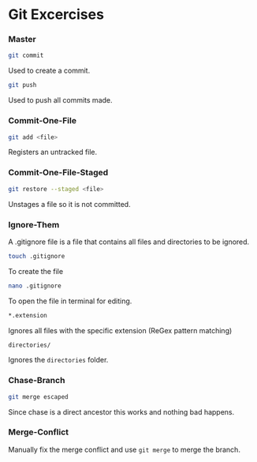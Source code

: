 # Git Excercises


### Master

```sh
git commit
```

Used to create a commit.

```sh
git push
```

Used to push all commits made.

### Commit-One-File

```sh
git add <file>
```

Registers an untracked file.

### Commit-One-File-Staged

```sh
git restore --staged <file>
```

Unstages a file so it is not committed.

### Ignore-Them

A .gitignore file is a file that contains all files and directories to be ignored.

```sh
touch .gitignore
```

To create the file

```sh
nano .gitignore
```

To open the file in terminal for editing.

```sh
*.extension
```

Ignores all files with the specific extension (ReGex pattern matching)

```sh
directories/
```

Ignores the `directories` folder.

### Chase-Branch

```sh
git merge escaped
```

Since chase is a direct ancestor this works and nothing bad happens.

### Merge-Conflict

Manually fix the merge conflict and use `git merge` to merge the branch.
